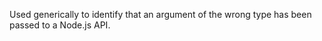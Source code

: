 
Used generically to identify that an argument of the wrong type has been passed
to a Node.js API.

<a id="ERR_INVALID_ASYNC_ID"></a>
